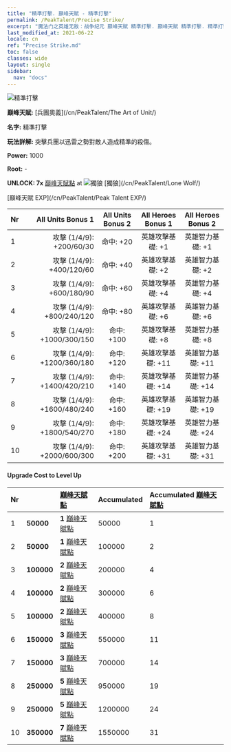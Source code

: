```yaml
---
title: "精準打擊. 巔峰天賦 - 精準打擊"
permalink: /PeakTalent/Precise Strike/
excerpt: "魔法门之英雄无敌：战争纪元 巔峰天賦 精準打擊. 巔峰天賦 精準打擊. 精準打擊"
last_modified_at: 2021-06-22
locale: cn
ref: "Precise Strike.md"
toc: false
classes: wide
layout: single
sidebar:
  nav: "docs"
---
```


  ![精準打擊](/images/pt/talent_2002.png)

  **巔峰天賦:** [兵團奧義](/cn/PeakTalent/The Art of Unit/)

  **名字:** 精準打擊

  **玩法詳解:** 突擊兵團以迅雷之勢對敵人造成精準的殺傷。

  **Power:** 1000

  **Root:** -

  **UNLOCK: 7x** [巔峰天賦點](/cn/Items/con_934/) at ![獨狼](/images/pt/talent_2001.png) [獨狼](/cn/PeakTalent/Lone Wolf/)

  [巔峰天賦 EXP](/cn/PeakTalent/Peak Talent EXP/)

  | Nr | All Units Bonus 1 | All Units Bonus 2 | All Heroes Bonus 1 | All Heroes Bonus 2 |
  |:---|--------------:|:-------------:|:-------------:|:-------------:|
  | 1 | 攻擊 (1/4/9): +200/60/30 | 命中: +20 | 英雄攻擊基礎: +1 | 英雄智力基礎: +1 |
  | 2 | 攻擊 (1/4/9): +400/120/60 | 命中: +40 | 英雄攻擊基礎: +2 | 英雄智力基礎: +2 |
  | 3 | 攻擊 (1/4/9): +600/180/90 | 命中: +60 | 英雄攻擊基礎: +4 | 英雄智力基礎: +4 |
  | 4 | 攻擊 (1/4/9): +800/240/120 | 命中: +80 | 英雄攻擊基礎: +6 | 英雄智力基礎: +6 |
  | 5 | 攻擊 (1/4/9): +1000/300/150 | 命中: +100 | 英雄攻擊基礎: +8 | 英雄智力基礎: +8 |
  | 6 | 攻擊 (1/4/9): +1200/360/180 | 命中: +120 | 英雄攻擊基礎: +11 | 英雄智力基礎: +11 |
  | 7 | 攻擊 (1/4/9): +1400/420/210 | 命中: +140 | 英雄攻擊基礎: +14 | 英雄智力基礎: +14 |
  | 8 | 攻擊 (1/4/9): +1600/480/240 | 命中: +160 | 英雄攻擊基礎: +19 | 英雄智力基礎: +19 |
  | 9 | 攻擊 (1/4/9): +1800/540/270 | 命中: +180 | 英雄攻擊基礎: +24 | 英雄智力基礎: +24 |
  | 10 | 攻擊 (1/4/9): +2000/600/300 | 命中: +200 | 英雄攻擊基礎: +31 | 英雄智力基礎: +31 |


#### Upgrade Cost to Level Up

  | Nr | <i class="fas fa-coins"/> | [巔峰天賦點](/cn/Items/con_934/) | Accumulated <i class="fas fa-coins"/> | Accumulated [巔峰天賦點](/cn/Items/con_934/) |
  |:---|:--------------|:-------------|:-------------|:-------------|
  | 1 | **50000** | **1** [巔峰天賦點](/cn/Items/con_934/) | 50000 | 1 |
  | 2 | **50000** | **1** [巔峰天賦點](/cn/Items/con_934/) | 100000 | 2 |
  | 3 | **100000** | **2** [巔峰天賦點](/cn/Items/con_934/) | 200000 | 4 |
  | 4 | **100000** | **2** [巔峰天賦點](/cn/Items/con_934/) | 300000 | 6 |
  | 5 | **100000** | **2** [巔峰天賦點](/cn/Items/con_934/) | 400000 | 8 |
  | 6 | **150000** | **3** [巔峰天賦點](/cn/Items/con_934/) | 550000 | 11 |
  | 7 | **150000** | **3** [巔峰天賦點](/cn/Items/con_934/) | 700000 | 14 |
  | 8 | **250000** | **5** [巔峰天賦點](/cn/Items/con_934/) | 950000 | 19 |
  | 9 | **250000** | **5** [巔峰天賦點](/cn/Items/con_934/) | 1200000 | 24 |
  | 10 | **350000** | **7** [巔峰天賦點](/cn/Items/con_934/) | 1550000 | 31 |
